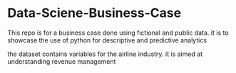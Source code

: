 # Data-Sciene-Business-Case
This repo is for a business case done using fictional and public data. it is to showcase the use of python for descriptive and predictive analytics

the dataset contains variables for the airline industry. it is aimed at understanding revenue management 
